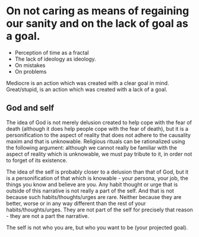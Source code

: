 On not caring as means of regaining our sanity and on the lack of goal as a goal.
===

- Perception of time as a fractal 
- The lack of ideology as ideology.
- On mistakes
- On problems

Mediocre is an action which was created with a clear goal in mind.
Great/stupid, is an action which was created with a lack of a goal.


God and self
---

The idea of God is not merely delusion created to help cope with the fear of death (although it does help people cope with the fear of death), but it is a personification to the aspect of reality that does not adhere to the causality maxim and that is unknowable. Religious rituals can be rationalized using the following argument: although we cannot really be familiar with the aspect of reality which is unknowable, we must pay tribute to it, in order not to forget of its existence.

The idea of the self is probably closer to a delusion than that of God, but it is a personification of that which is knowable - your persona, your job, the things you know and believe are you. Any habit thought or urge that is outside of this narrative is not really a part of the self. And that is not because such habits/thoughts/urges are rare. Neither because they are better, worse or in any way different than the rest of your habits/thoughts/urges. They are not part of the self for precisely that reason - they are not a part the narrative.

The self is not who you are, but who you want to be (your projected goal).
